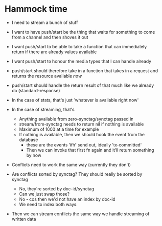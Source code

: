# Hammock time

- I need to stream a bunch of stuff
- I want to have push/start be the thing that waits for something to come from a channel and then shoves it out
- I want push/start to be able to take a function that can immediately return if there are already values available
- I want push/start to honour the media types that I can handle already

-  push/start should therefore take in a function that takes in a request and returns the resource available *now*
-  push/start should handle the return result of that much like we already do (standard-response)


- In the case of stats, that's just 'whatever is available right now'
- In the case of streaming, that's
    - Anything available from zero-synctag/synctag passed in
    - stream/from-synctag needs to return nil if nothing is available
    - Maximum of 1000 at a time for example
    - If nothing is available, then we should hook the event from the database 
        - these are the events 'ifh' send out, ideally 'tx-committed'
        - Then we can invoke that first fn again and it'll return something by now


- Conflicts need to work the same way (currently they don't)
- Are conflicts sorted by synctag? They should really be sorted by synctag
  - No, they're sorted by doc-id/synctag
  - Can we just swap those?
  - No - cos then we'd not have an index by doc-id
  - We need to index both ways
- Then we can stream conflicts the same way we handle streaming of written data


